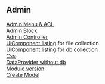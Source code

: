 ## Admin
[Admin Menu & ACL](http://www.maximehuran.fr/creation-dun-menu-dans-ladmin-et-gestion-des-droits-sous-magento-2/)  
[Admin Block](https://magento.stackexchange.com/a/138005/56025)  
[Admin Controller](http://www.maximehuran.fr/creation-dun-controlleur-admin-dans-magento-2/)  
[UiComponent listing](https://magento.stackexchange.com/a/150283/56025) for file collection  
[UiComponent listing](http://www.maximehuran.fr/creation-dun-uicomponent-sous-magento-2/) for db collection  
[Css](https://magento.stackexchange.com/a/137442/56025)  
[DataProvider without db](https://magento.stackexchange.com/q/209682/56025)  
[Module version](https://magento.stackexchange.com/a/99535/56025)  
[Create Model](https://www.maximehuran.fr/creation-dun-modele-sous-magento-2/)
